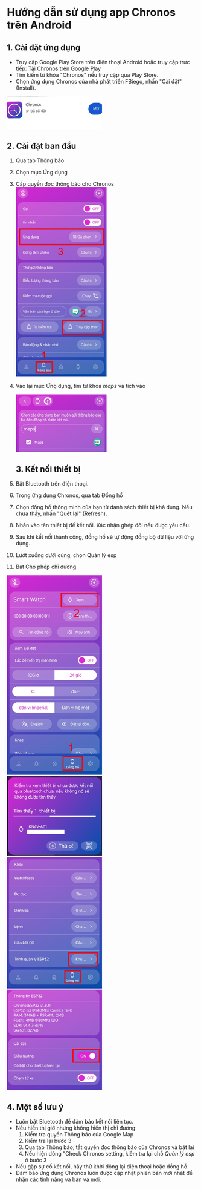  
# Hướng dẫn sử dụng app Chronos trên Android


## 1. Cài đặt ứng dụng
- Truy cập Google Play Store trên điện thoại Android hoặc truy cập trực tiếp: [Tải Chronos trên Google Play](https://play.google.com/store/apps/details?id=com.fbiego.chronos)
- Tìm kiếm từ khóa "Chronos" nếu truy cập qua Play Store.
- Chọn ứng dụng Chronos của nhà phát triển FBiego, nhấn "Cài đặt" (Install).

<img src="images/appCHplay.jpg" alt="Cài đặt Chronos trên Google Play" width="50%" />


## 2. Cài đặt ban đầu
1. Qua tab Thông báo
2. Chọn mục Ứng dụng
3. Cấp quyền đọc thông báo cho Chronos  
   <img src="images/chronos_permission.jpg" alt="Cấp quyền cho ứng dụng Chronos" width="50%" />
4. Vào lại mục Ứng dụng, tìm từ khóa *maps* và tích vào

   <img src="images/chronos_permission2.jpg" alt="Cấp quyền cho ứng dụng Chronos - chỉ đường" width="50%" />

   ## 3. Kết nối thiết bị
1. Bật Bluetooth trên điện thoại.
2. Trong ứng dụng Chronos, qua tab Đồng hồ
3. Chọn đồng hồ thông minh của bạn từ danh sách thiết bị khả dụng. Nếu chưa thấy, nhấn "Quét lại" (Refresh).
4. Nhấn vào tên thiết bị để kết nối. Xác nhận ghép đôi nếu được yêu cầu.
5. Sau khi kết nối thành công, đồng hồ sẽ tự động đồng bộ dữ liệu với ứng dụng.
6. Lướt xuống dưới cùng, chọn Quản lý esp
7. Bật Cho phép chỉ đường  
  
<img src="images/chronos_connect.jpg" alt="Kết nối đồng hồ thông minh - bước 1" width="50%" />

<img src="images/chronos_connect2.jpg" alt="Kết nối đồng hồ thông minh - bước 2" width="50%" />

<img src="images/chronos_connect3.jpg" alt="Kết nối đồng hồ thông minh - bước 3" width="50%" />

<img src="images/chronos_connect5.jpg" alt="Kết nối đồng hồ thông minh - bước 4" width="50%" />


## 4. Một số lưu ý
- Luôn bật Bluetooth để đảm bảo kết nối liên tục.
- Nếu hiển thị giờ nhưng không hiển thị chỉ đường:
  1. Kiểm tra quyền Thông báo của Google Map
  2. Kiểm tra lại bước 3
  3. Qua tab Thông báo, tắt quyền đọc thông báo của Chronos và bật lại
  4. Nếu hiện dòng "Check Chronos setting, kiểm tra lại chỗ *Quản lý esp* ở bước 3
- Nếu gặp sự cố kết nối, hãy thử khởi động lại điện thoại hoặc đồng hồ.
- Đảm bảo ứng dụng Chronos luôn được cập nhật phiên bản mới nhất để nhận các tính năng và bản vá mới.


